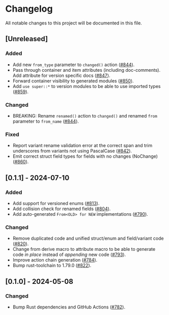 # Changelog

All notable changes to this project will be documented in this file.

## [Unreleased]

### Added

- Add new `from_type` parameter to `changed()` action ([#844]).
- Pass through container and item attributes (including doc-comments). Add
  attribute for version specific docs ([#847]).
- Forward container visibility to generated modules ([#850]).
- Add `use super::*` to version modules to be able to use imported types
  ([#859]).

### Changed

- BREAKING: Rename `renamed()` action to `changed()` and renamed `from`
  parameter to `from_name` ([#844]).

### Fixed

- Report variant rename validation error at the correct span and trim underscores
  from variants not using PascalCase ([#842]).
- Emit correct struct field types for fields with no changes (NoChange) ([#860]).

[#842]: https://github.com/stackabletech/operator-rs/pull/842
[#844]: https://github.com/stackabletech/operator-rs/pull/844
[#847]: https://github.com/stackabletech/operator-rs/pull/847
[#850]: https://github.com/stackabletech/operator-rs/pull/850
[#859]: https://github.com/stackabletech/operator-rs/pull/859
[#860]: https://github.com/stackabletech/operator-rs/pull/860

## [0.1.1] - 2024-07-10

### Added

- Add support for versioned enums ([#813]).
- Add collision check for renamed fields ([#804]).
- Add auto-generated `From<OLD> for NEW` implementations ([#790]).

### Changed

- Remove duplicated code and unified struct/enum and field/variant code ([#820]).
- Change from derive macro to attribute macro to be able to generate code
  _in place_ instead of _appending_ new code ([#793]).
- Improve action chain generation ([#784]).
- Bump rust-toolchain to 1.79.0 ([#822]).

[#784]: https://github.com/stackabletech/operator-rs/pull/784
[#790]: https://github.com/stackabletech/operator-rs/pull/790
[#793]: https://github.com/stackabletech/operator-rs/pull/793
[#804]: https://github.com/stackabletech/operator-rs/pull/804
[#813]: https://github.com/stackabletech/operator-rs/pull/813
[#820]: https://github.com/stackabletech/operator-rs/pull/820
[#822]: https://github.com/stackabletech/operator-rs/pull/822

## [0.1.0] - 2024-05-08

### Changed

- Bump Rust dependencies and GitHub Actions ([#782]).

[#782]: https://github.com/stackabletech/operator-rs/pull/782
